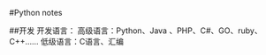 #Python notes

##开发
  开发语言：
      高级语言：Python、Java 、PHP、C#、GO、ruby、C++……
      低级语言：C语言、汇编
  
      
